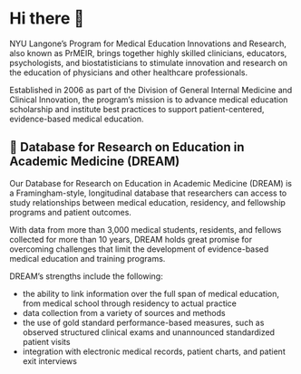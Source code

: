 # Hi there 👋

NYU Langone’s Program for Medical Education Innovations and Research, also known as PrMEIR, brings together highly skilled clinicians, educators, psychologists, and biostatisticians to stimulate innovation and research on the education of physicians and other healthcare professionals.

Established in 2006 as part of the Division of General Internal Medicine and Clinical Innovation, the program’s mission is to advance medical education scholarship and institute best practices to support patient-centered, evidence-based medical education.

## 💾 Database for Research on Education in Academic Medicine (DREAM)

Our Database for Research on Education in Academic Medicine (DREAM) is a Framingham-style, longitudinal database that researchers can access to study relationships between medical education, residency, and fellowship programs and patient outcomes.

With data from more than 3,000 medical students, residents, and fellows collected for more than 10 years, DREAM holds great promise for overcoming challenges that limit the development of evidence-based medical education and training programs.

DREAM’s strengths include the following:

- the ability to link information over the full span of medical education, from medical school through residency to actual practice
- data collection from a variety of sources and methods
- the use of gold standard performance-based measures, such as observed structured clinical exams and unannounced standardized patient visits
- integration with electronic medical records, patient charts, and patient exit interviews

<!--

**Here are some ideas to get you started:**

🙋‍♀️ A short introduction - what is your organization all about?
🌈 Contribution guidelines - how can the community get involved?
👩‍💻 Useful resources - where can the community find your docs? Is there anything else the community should know?
🍿 Fun facts - what does your team eat for breakfast?
🧙 Remember, you can do mighty things with the power of [Markdown](https://docs.github.com/github/writing-on-github/getting-started-with-writing-and-formatting-on-github/basic-writing-and-formatting-syntax)
-->
